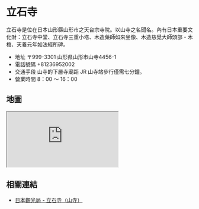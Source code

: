 # 立石寺

立石寺是位在日本山形縣山形市之天台宗寺院。以山寺之名聞名。內有日本重要文化財：立石寺中堂、立石寺三重小塔、木造藥師如來坐像、木造慈覺大師頭部・木棺、天養元年如法經所碑。

- 地址 〒999-3301 山形県山形市山寺4456-1
- 電話號碼 +81236952002
- 交通手段 山寺的下層寺廟距 JR 山寺站步行僅需七分鐘。
- 營業時間 8：00 ～ 16：00

## 地圖

<iframe src="https://www.google.com/maps/embed?pb=!1m18!1m12!1m3!1d3130.548667311557!2d140.4320296108986!3d38.31312348085067!2m3!1f0!2f0!3f0!3m2!1i1024!2i768!4f13.1!3m3!1m2!1s0x5f8bceef83764579%3A0x8e7b44c325b8afc0!2sRissyakuji%20Temple%20(Yamadera)!5e0!3m2!1sen!2stw!4v1690541778584!5m2!1sen!2stw"  allowfullscreen="" loading="lazy" referrerpolicy="no-referrer-when-downgrade"></iframe>

## 相關連結

- [日本觀光局 - 立石寺（山寺）](https://www.japan.travel/tw/spot/1796/)
